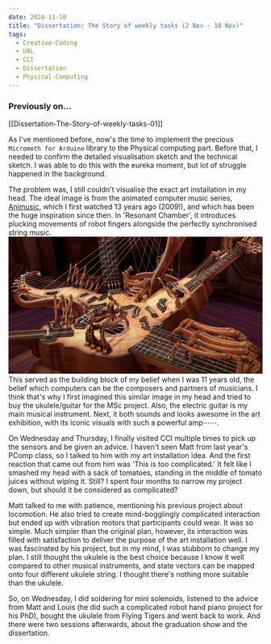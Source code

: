 ```yaml
---
date: 2024-11-10
title: "Dissertation: The Story of weekly tasks (2 Nov - 10 Nov)"
tags:
  - Creative-Coding
  - UAL
  - CCI
  - Dissertation
  - Physical-Computing
---
```

### Previously on...
[[Dissertation-The-Story-of-weekly-tasks-01]]

As I've mentioned before, now's the time to implement the precious `Micromoth for Arduino` library to the Physical computing part. Before that, I needed to confirm the detailed visualisation sketch and the technical sketch. I was able to do this with the eureka moment, but lot of struggle happened in the background.

The problem was, I still couldn't visualise the exact art installation in my head. The ideal image is from the animated computer music series, [Animusic](https://youtube.com/playlist?list=PL11rcBnKdlyPd--MRTJOMn__12IZ7S2So&si=d4g4a3h25SV3akei), which I first watched 13 years ago (2009!), and which has been the huge inspiration since then. In 'Resonant Chamber', it introduces plucking movements of robot fingers alongside the perfectly synchronised string music. 
![Resonant Chamber](https://github.com/artreadcode/artreadcode.github.io/blob/main/assets/images/2024/resonant%20chamber.png?raw=true)
This served as the building block of my belief when I was 11 years old, the belief which computers can be the composers and partners of musicians. I think that's why I first imagined this similar image in my head and tried to buy the ukulele/guitar for the MSc project. Also, the electric guitar is my main musical instrument. Next, it both sounds and looks awesome in the art exhibition, with its iconic visuals with such a powerful amp⋯⋯.

On Wednesday and Thursday, I finally visited CCI multiple times to pick up the sensors and be given an advice. I haven't seen Matt from last year's PComp class, so I talked to him with my art installation idea. And the first reaction that came out from him was 'This is too complicated.' It felt like I smashed my head with a sack of tomatoes, standing in the middle of tomato juices without wiping it. Still? I spent four months to narrow my project down, but should it be considered as complicated?

Matt talked to me with patience, mentioning his previous project about locomotion. He also tried to create mind-bogglingly complicated interaction but ended up with vibration motors that participants could wear. It was so simple. Much simpler than the original plan, however, its interaction was filled with satisfaction to deliver the purpose of the art installation well. I was fascinated by his project, but in my mind, I was stubborn to change my plan. I still thought the ukulele is the best choice because I know it well compared to other musical instruments, and state vectors can be mapped onto four different ukulele string. I thought there's nothing more suitable than the ukulele.

So, on Wednesday, I did soldering for mini solenoids, listened to the advice from Matt and Louis (he did such a complicated robot hand piano project for his PhD), bought the ukulele from Flying Tigers and went back to work. And there were two sessions afterwards, about the graduation show and the dissertation. 



